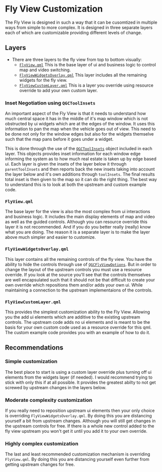 # Fly View Customization

The Fly View is designed in such a way that it can be cusomtized in multiple ways from simple to more complex. It is designed in three separate layers each of which are customizable providing different levels of change.


## Layers

* There are three layers to the fly view from top to bottom visually:
  * [`FlyView.qml`](https://github.com/mavlink/qgroundcontrol/blob/master/src/FlightDisplay/FlyView.qml) This is the base layer of ui and business logic to control map and video switching.
  * [`FlyViewWidgetsOverlay.qml`](https://github.com/mavlink/qgroundcontrol/blob/master/src/FlightDisplay/FlyViewWidgetLayer.qml) This layer includes all the remaining widgets for the fly view.
  * [`FlyViewCustomLayer.qml`](https://github.com/mavlink/qgroundcontrol/blob/master/src/FlightDisplay/FlyViewCustomLayer.qml) This is a layer you override using resource override to add your own custom layer.

### Inset Negotiation using `QGCToolInsets`
An important aspect of the Fly View is that it needs to understand how much central space it has in the middle of it's map window which is not obstructed by ui widgets which are at the edges of the window. It uses this information to pan the map when the vehicle goes out of view. This need to be done not only for the window edges but also for the widgets themselve such that the map pans before it goes under a widget.

This is done through the use of the [`QGCToolInsets`](https://github.com/mavlink/qgroundcontrol/blob/master/src/QmlControls/QGCToolInsets.qml) object included in each layer. This objects provides inset information for each window edge informing the system as to how much real estate is taken up by edge based ui. Each layer is given the insets of the layer below it through `parentToolInsets` and then reports back the new insets taking into account the layer below and it's own additions through `toolInsets`. The final results total inset is then given to the map so it can do the right thing. The best way to understand this is to look at both the upstream and custom example code.

### `FlyView.qml`
The base layer for the view is also the most complex from ui interactions and business logic. It includes the main display elements of map and video as well as the guided controls. Although you can resource override this layer it is not recommended. And if you do you better really (really) know what you are doing. The reason it is a separate layer is to  make the layer above much simpler and easier to customize.

### `FlyViewWidgetsOverlay.qml`
This layer contains all the remaining controls of the fly view. You have the ability to hide the controls through use of [`QGCFlyViewOptions`](https://github.com/mavlink/qgroundcontrol/blob/master/src/api/QGCOptions.h). But in order to change the layout of the upstream controls you must use a resource override. If you look at the source you'll see that the controls themselves are well encapsulated such that it should not be that difficult to create your own override which repositions them and/or adds your own ui. While maintaining a connection to the upstream implementaions of the controls.

### `FlyViewCustomLayer.qml`
This provides the simplest customization ability to the Fly View. Allowing you the add ui elements which are additive to the existing upstream controls. The upstream code adds no ui elements and is meant to be the basis for your own custom code used as a resource override for this qml. The custom example code provides you with an example of how to do it. 

## Recommendations

### Simple customization
The best place to start is using a custom layer override plus turning off ui elements from the widgets layer (if needed). I would recommend trying to stick with only this if at all possible. It provides the greatest abilty to not get screwed by upstream changes in the layers below.

### Moderate complexity customization
If you really need to reposition upstream ui elements then your only choice is overriding `FlyViewWidgetsOverlay.qml`. By doing this you are distancing yourself a bit from upstream changes. Although you will still get changes in the upstream controls for free. If there is a whole new control added to the fly view upstream you won't get it until you add it to your own override.

### Highly complex customization
The last and least recommended customization mechanism is overriding `FlyView.qml`. By doing this you are distancing yourself even further from getting upstream changes for free.